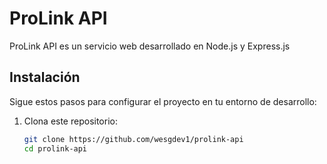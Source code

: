 # ProLink API

ProLink API es un servicio web desarrollado en Node.js y Express.js

## Instalación

Sigue estos pasos para configurar el proyecto en tu entorno de desarrollo:

1. Clona este repositorio:

   ```bash
   git clone https://github.com/wesgdev1/prolink-api
   cd prolink-api
   ```
